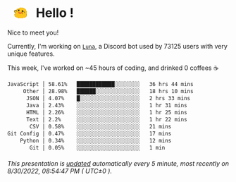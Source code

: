 <h1>   <img src="./spoinky.gif" style="vertical-align:middle;" width="30px">   Hello ! </h1>

Nice to meet you!

Currently, I'm working on <a href='https://github.com/Asgarrrr/Luna'>`Luna`</a>, a Discord bot used by 73125 users with very unique features.

This week, I've worked on ~45 hours of coding, and drinked 0 coffees ☕

```
JavaScript │ 58.61%   ████████████░░░░░░░░   36 hrs 44 mins
     Other │ 28.98%   ██████░░░░░░░░░░░░░░   18 hrs 10 mins
      JSON │ 4.07%    █░░░░░░░░░░░░░░░░░░░   2 hrs 33 mins
      Java │ 2.43%    ░░░░░░░░░░░░░░░░░░░░   1 hr 31 mins
      HTML │ 2.26%    ░░░░░░░░░░░░░░░░░░░░   1 hr 25 mins
      Text │ 2.2%     ░░░░░░░░░░░░░░░░░░░░   1 hr 22 mins
       CSV │ 0.58%    ░░░░░░░░░░░░░░░░░░░░   21 mins
Git Config │ 0.47%    ░░░░░░░░░░░░░░░░░░░░   17 mins
    Python │ 0.34%    ░░░░░░░░░░░░░░░░░░░░   12 mins
       Git │ 0.05%    ░░░░░░░░░░░░░░░░░░░░   1 min
```

###### This presentation is [updated](https://github.com/Asgarrrr) automatically every 5 minute, most recently on 8/30/2022, 08:54:47 PM ( UTC±0 ).